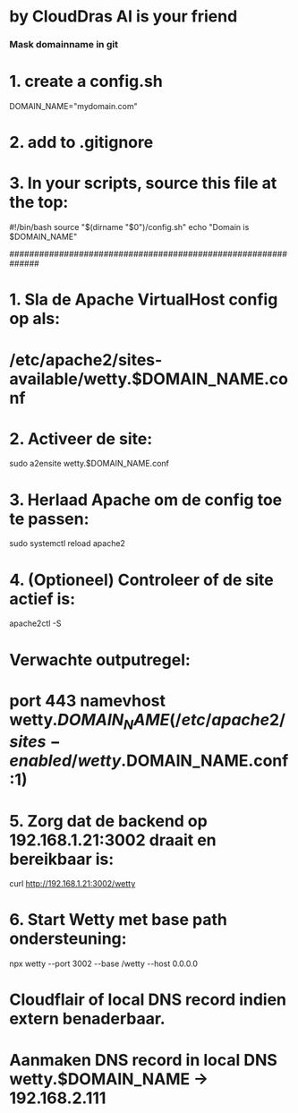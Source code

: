 # by CloudDras AI is your friend

### Mask domainname in git ###

# 1. create a config.sh
DOMAIN_NAME="mydomain.com"
# 2. add to .gitignore

# 3. In your scripts, source this file at the top:
#!/bin/bash
source "$(dirname "$0")/config.sh"
echo "Domain is $DOMAIN_NAME"

##############################################################

# 1. Sla de Apache VirtualHost config op als:
#    /etc/apache2/sites-available/wetty.$DOMAIN_NAME.conf

# 2. Activeer de site:
sudo a2ensite wetty.$DOMAIN_NAME.conf

# 3. Herlaad Apache om de config toe te passen:
sudo systemctl reload apache2

# 4. (Optioneel) Controleer of de site actief is:
apache2ctl -S
# Verwachte outputregel:
# port 443 namevhost wetty.$DOMAIN_NAME (/etc/apache2/sites-enabled/wetty.$DOMAIN_NAME.conf:1)

# 5. Zorg dat de backend op 192.168.1.21:3002 draait en bereikbaar is:
curl http://192.168.1.21:3002/wetty

# 6. Start Wetty met base path ondersteuning:
npx wetty --port 3002 --base /wetty --host 0.0.0.0

# Cloudflair of local DNS record indien extern benaderbaar.
# Aanmaken DNS record in local DNS wetty.$DOMAIN_NAME -> 192.168.2.111  
